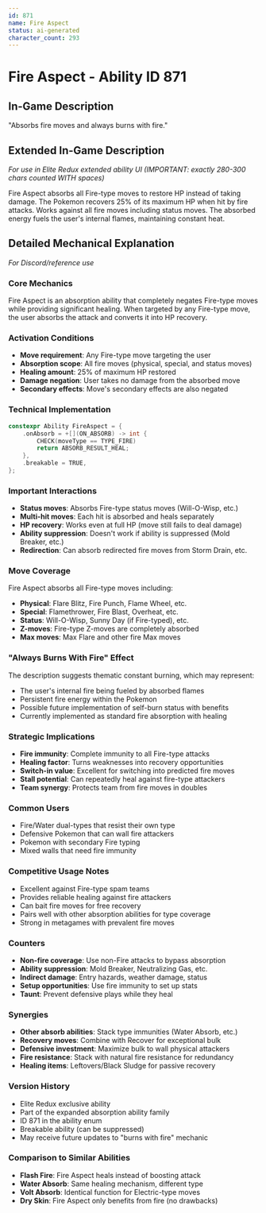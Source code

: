 ```yaml
---
id: 871
name: Fire Aspect
status: ai-generated
character_count: 293
---
```


# Fire Aspect - Ability ID 871

## In-Game Description
"Absorbs fire moves and always burns with fire."

## Extended In-Game Description
*For use in Elite Redux extended ability UI (IMPORTANT: exactly 280-300 chars counted WITH spaces)*

Fire Aspect absorbs all Fire-type moves to restore HP instead of taking damage. The Pokemon recovers 25% of its maximum HP when hit by fire attacks. Works against all fire moves including status moves. The absorbed energy fuels the user's internal flames, maintaining constant heat.

## Detailed Mechanical Explanation
*For Discord/reference use*

### Core Mechanics
Fire Aspect is an absorption ability that completely negates Fire-type moves while providing significant healing. When targeted by any Fire-type move, the user absorbs the attack and converts it into HP recovery.

### Activation Conditions
- **Move requirement**: Any Fire-type move targeting the user
- **Absorption scope**: All fire moves (physical, special, and status moves)
- **Healing amount**: 25% of maximum HP restored
- **Damage negation**: User takes no damage from the absorbed move
- **Secondary effects**: Move's secondary effects are also negated

### Technical Implementation
```c
constexpr Ability FireAspect = {
    .onAbsorb = +[](ON_ABSORB) -> int {
        CHECK(moveType == TYPE_FIRE)
        return ABSORB_RESULT_HEAL;
    },
    .breakable = TRUE,
};
```

### Important Interactions
- **Status moves**: Absorbs Fire-type status moves (Will-O-Wisp, etc.)
- **Multi-hit moves**: Each hit is absorbed and heals separately
- **HP recovery**: Works even at full HP (move still fails to deal damage)
- **Ability suppression**: Doesn't work if ability is suppressed (Mold Breaker, etc.)
- **Redirection**: Can absorb redirected fire moves from Storm Drain, etc.

### Move Coverage
Fire Aspect absorbs all Fire-type moves including:
- **Physical**: Flare Blitz, Fire Punch, Flame Wheel, etc.
- **Special**: Flamethrower, Fire Blast, Overheat, etc.
- **Status**: Will-O-Wisp, Sunny Day (if Fire-typed), etc.
- **Z-moves**: Fire-type Z-moves are completely absorbed
- **Max moves**: Max Flare and other fire Max moves

### "Always Burns With Fire" Effect
The description suggests thematic constant burning, which may represent:
- The user's internal fire being fueled by absorbed flames
- Persistent fire energy within the Pokemon
- Possible future implementation of self-burn status with benefits
- Currently implemented as standard fire absorption with healing

### Strategic Implications
- **Fire immunity**: Complete immunity to all Fire-type attacks
- **Healing factor**: Turns weaknesses into recovery opportunities  
- **Switch-in value**: Excellent for switching into predicted fire moves
- **Stall potential**: Can repeatedly heal against fire-type attackers
- **Team synergy**: Protects team from fire moves in doubles

### Common Users
- Fire/Water dual-types that resist their own type
- Defensive Pokemon that can wall fire attackers
- Pokemon with secondary Fire typing
- Mixed walls that need fire immunity

### Competitive Usage Notes
- Excellent against Fire-type spam teams
- Provides reliable healing against fire attackers
- Can bait fire moves for free recovery
- Pairs well with other absorption abilities for type coverage
- Strong in metagames with prevalent fire moves

### Counters
- **Non-fire coverage**: Use non-Fire attacks to bypass absorption
- **Ability suppression**: Mold Breaker, Neutralizing Gas, etc.
- **Indirect damage**: Entry hazards, weather damage, status
- **Setup opportunities**: Use fire immunity to set up stats
- **Taunt**: Prevent defensive plays while they heal

### Synergies
- **Other absorb abilities**: Stack type immunities (Water Absorb, etc.)
- **Recovery moves**: Combine with Recover for exceptional bulk
- **Defensive investment**: Maximize bulk to wall physical attackers
- **Fire resistance**: Stack with natural fire resistance for redundancy
- **Healing items**: Leftovers/Black Sludge for passive recovery

### Version History
- Elite Redux exclusive ability
- Part of the expanded absorption ability family
- ID 871 in the ability enum
- Breakable ability (can be suppressed)
- May receive future updates to "burns with fire" mechanic

### Comparison to Similar Abilities
- **Flash Fire**: Fire Aspect heals instead of boosting attack
- **Water Absorb**: Same healing mechanism, different type
- **Volt Absorb**: Identical function for Electric-type moves
- **Dry Skin**: Fire Aspect only benefits from fire (no drawbacks)